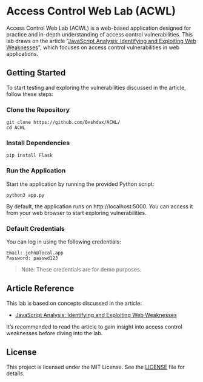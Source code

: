 # Access Control Web Lab (ACWL)
Access Control Web Lab (ACWL) is a web-based application designed for practice and in-depth understanding of access control vulnerabilities. This lab draws on the article "[JavaScript Analysis: Identifying and Exploiting Web Weaknesses](https://medium.com/mii-cybersec/javascript-analysis-identifying-and-exploiting-web-weaknesses-33319cac2b01)", which focuses on access control vulnerabilities in web applications.

## Getting Started
To start testing and exploring the vulnerabilities discussed in the article, follow these steps:

### Clone the Repository
```
git clone https://github.com/0xshdax/ACWL/
cd ACWL
```

### Install Dependencies
```
pip install Flask
```

### Run the Application
Start the application by running the provided Python script:

```
python3 app.py
```

By default, the application runs on http://localhost:5000. You can access it from your web browser to start exploring vulnerabilities.
### Default Credentials
You can log in using the following credentials:
```
Email: john@local.app
Password: passwd123 
```
> Note: These credentials are for demo purposes.

## Article Reference
This lab is based on concepts discussed in the article:

- [JavaScript Analysis: Identifying and Exploiting Web Weaknesses](https://medium.com/mii-cybersec/javascript-analysis-identifying-and-exploiting-web-weaknesses-33319cac2b01)

It’s recommended to read the article to gain insight into access control weaknesses before diving into the lab.

## License
This project is licensed under the MIT License. See the [LICENSE](https://docs.github.com/en/github/writing-on-github) file for details.
